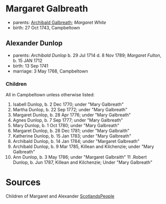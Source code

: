 # Margaret Galbreath

- parents: [Archibald Galbreath](galbreath-archibald-1708.md); *Margaret White*
- birth: 27 Oct 1743, Campbeltown

## Alexander Dunlop

- parents: *Archibald Dunlop* b. 29 Jul 1714 d. 8 Nov 1789; *Margaret Fulton*, b. 15 JAN 1712
- birth: 13 Sep 1741
- marriage: 3 May 1768, Campbeltown

### Children

All in Campbeltown unless otherwise listed:

1. Isabell Dunlop, b. 2 Dec 1770; under "Mary Galbreath"
2. Martha Dunlop, b. 22 Sep 1772; under "Mary Galbreath"
3. Margaret Dunlop, b. 28 Apr 1776; under "Mary Galbreath"
4. Agnes Dunlop, b. 7 Sep 1777; under "Mary Galbreath"
5. Mary Dunlop, b. 1 Oct 1780; under "Mary Galbreath"
6. Margaret Dunlop, b. 28 Dec 1781; under "Mary Galbraith"
7. Katherine Dunlop, b. 15 Jan 1783; under "Mary Galbreath"
8. Archibald Dunlop, b. 14 Jan 1784; under "Margaret Galbreath"
9. Archibald Dunlop, b. 9 Mar 1785, Killean and Kilchenzie; under "Mary Galbreath"
10. Ann Dunlop, b. 3 May 1786; under "Margaret Galbraith"
11 .Robert Dunlop, b. Jun 1787, Killean and Kilchenzie;  Under "Mary Galbreath"

# Sources

Children of Margaret and Alexander [ScotlandsPeople](https://www.scotlandspeople.gov.uk/record-results?search_type=people&event=%28B%20OR%20C%20OR%20S%29&record_type%5B0%5D=opr_births&church_type=Old%20Parish%20Registers&dl_cat=church&dl_rec=church-births-baptisms&surname=dunlop&surname_so=exact&forename_so=starts&from_year=1768&to_year=1790&parent_names=dunlop&parent_names_so=exact&parent_name_two=galbr&parent_name_two_so=starts&record=Church%20of%20Scotland%20%28old%20parish%20registers%29%20Roman%20Catholic%20Church%20Other%20churches&sort=asc&order=Date&field=year)
